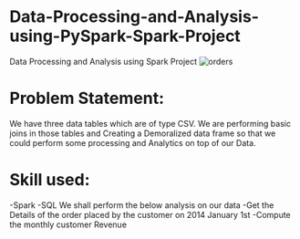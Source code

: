 # Data-Processing-and-Analysis-using-PySpark-Spark-Project
Data Processing and Analysis using Spark Project
![orders](https://user-images.githubusercontent.com/108173949/224828055-9f081b65-d376-4961-be06-9d291cb1e5bd.png)
# Problem Statement:
We have three data tables which are of type CSV. We are performing basic joins in those tables and Creating a Demoralized data frame so that we could perform some processing and Analytics on top of our Data.
# Skill used:
-Spark
-SQL
We shall perform the below analysis on our data
-Get the Details of the order placed by the customer on 2014 January 1st
-Compute the monthly customer Revenue

